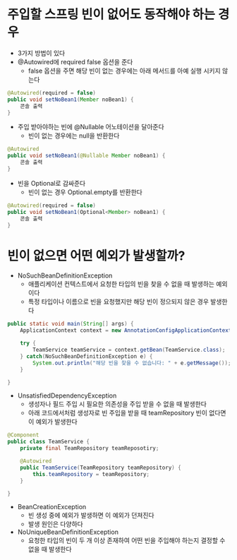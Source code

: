 # 주입할 스프링 빈이 없어도 동작해야 하는 경우

- 3가지 방법이 있다
- @Autowired에 required false 옵션을 준다
	- false 옵션을 주면 해당 빈이 없는 경우에는 아래 메서드를 아예 실행 시키지 않는다

```java
@Autowired(required = false)
public void setNoBean1(Member noBean1) {
	콘솔 출력
}

```

- 주입 받아야하는 빈에 @Nullable 어노테이션을 달아준다
	- 빈이 없는 경우에는 null을 반환한다

```java
@Autowired
public void setNoBean1(@Nullable Member noBean1) {
	콘솔 출력
}

```

- 빈을 Optional로 감싸준다
	- 빈이 없는 경우 Optional.empty를 반환한다

```java
@Autowired(required = false)
public void setNoBean1(Optional<Member> noBean1) {
	콘솔 출력
}

```

# 빈이 없으면 어떤 예외가 발생할까?

- NoSuchBeanDefinitionException
	- 애플리케이션 컨텍스트에서 요청한 타입의 빈을 찾을 수 없을 때 발생하는 예외이다
	- 특정 타입이나 이름으로 빈을 요청했지만 해당 빈이 정으되지 않은 경우 발생한다

```java
public static void main(String[] args) {
	ApplicationContext context = new AnnotationConfigApplicationContext(AppConfig.class);

	try {
		TeamService teamService = context.getBean(TeamService.class);
	} catch(NoSuchBeanDefinitionException e) {
		System.out.println("해당 빈을 찾을 수 없습니다: " + e.getMessage());
	}

}

```

- UnsatisfiedDependencyException
	- 생성자나 필드 주입 시 필요한 의존성을 주입 받을 수 없을 때 발생한다
	- 아래 코드에서처럼 생성자로 빈 주입을 받을 때 teamRepository 빈이 없다면 이 예외가 발생한다

```java
@Component
public class TeamService {
	private final TeamRepository teamReposotiry;

	@Autowired
	public TeamService(TeamRepository teamRepository) {
		this.teamRepository = teamRepository;
	}

}

```

- BeanCreationException
	- 빈 생성 중에 예외가 발생하면 이 예외가 던져진다
	- 발생 원인은 다양하다
- NoUniqueBeanDefinitionException
	- 요청한 타입의 빈이 두 개 이상 존재하여 어떤 빈을 주입해야 하는지 결정할 수 없을 때 발생한다